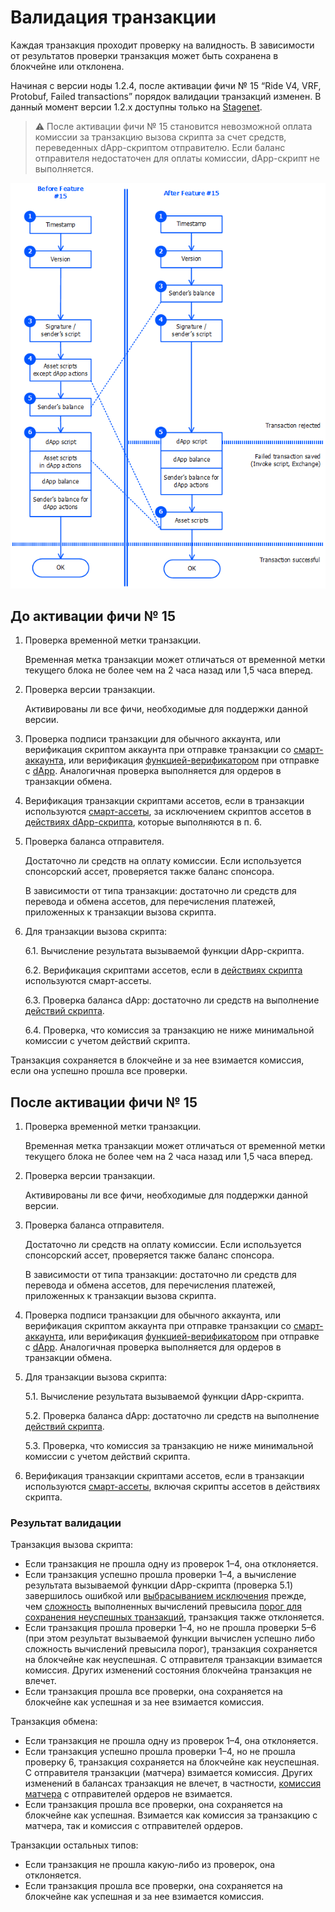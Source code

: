 # Валидация транзакции

Каждая транзакция проходит проверку на валидность. В зависимости от результатов проверки транзакция может быть сохранена в блокчейне или отклонена.

Начиная с версии ноды 1.2.4, после активации фичи №&nbsp;15 “Ride V4, VRF, Protobuf, Failed transactions” порядок валидации транзакций изменен. В данный момент версии 1.2.x доступны только на [Stagenet](/ru/blockchain/blockchain-network/stage-network).

> :warning: После активации фичи №&nbsp;15 становится невозможной оплата комиссии за транзакцию вызова скрипта за счет средств, переведенных dApp-скриптом отправителю. Если баланс отправителя недостаточен для оплаты комиссии, dApp-скрипт не выполняется.

![](./_assets/tx-validaton.png)

## До активации фичи № 15

1. Проверка временной метки транзакции.

   Временная метка транзакции может отличаться от временной метки текущего блока не более чем на 2 часа назад или 1,5 часа вперед.

2. Проверка версии транзакции.

   Активированы ли все фичи, необходимые для поддержки данной версии.

3. Проверка подписи транзакции для обычного аккаунта, или верификация скриптом аккаунта при отправке транзакции со [смарт-аккаунта](/ru/blockchain/account/smart-account), или верификация [функцией-верификатором](/ru/ride/functions/verifier-function) при отправке с [dApp](/ru/blockchain/account/dapp). Аналогичная проверка выполняется для ордеров в транзакции обмена.

4. Верификация транзакции скриптами ассетов, если в транзакции используются [смарт-ассеты](/ru/blockchain/token/smart-asset), за исключением скриптов ассетов в [действиях dApp-скрипта](/ru/ride/structures/script-actions/), которые выполняются в&nbsp;п.&nbsp;6.
5. Проверка баланса отправителя.

   Достаточно ли средств на оплату комиссии. Если используется спонсорский ассет, проверяется также баланс спонсора.

   В зависимости от типа транзакции: достаточно ли средств для перевода и обмена ассетов, для перечисления платежей, приложенных к транзакции вызова скрипта.

6. Для транзакции вызова скрипта:

   6.1. Вычисление результата вызываемой функции dApp-скрипта.

   6.2. Верификация скриптами ассетов, если в [действиях скрипта](/ru/ride/structures/script-actions/) используются смарт-ассеты.

   6.3. Проверка баланса dApp: достаточно ли средств на выполнение [действий скрипта](/ru/ride/structures/script-actions/).

   6.4. Проверка, что комиссия за транзакцию не ниже минимальной комиссии с учетом действий скрипта.

Транзакция сохраняется в блокчейне и за нее взимается комиссия, если она успешно прошла все проверки.

## После активации фичи № 15

1. Проверка временной метки транзакции.

   Временная метка транзакции может отличаться от временной метки текущего блока не более чем на 2 часа назад или 1,5 часа вперед.

2. Проверка версии транзакции.

   Активированы ли все фичи, необходимые для поддержки данной версии.

3. Проверка баланса отправителя.

   Достаточно ли средств на оплату комиссии. Если используется спонсорский ассет, проверяется также баланс спонсора.

   В зависимости от типа транзакции: достаточно ли средств для перевода и обмена ассетов, для перечисления платежей, приложенных к транзакции вызова скрипта.

4. Проверка подписи транзакции для обычного аккаунта, или верификация скриптом аккаунта при отправке транзакции со [смарт-аккаунта](/ru/blockchain/account/smart-account), или верификация [функцией-верификатором](/ru/ride/functions/verifier-function) при отправке с [dApp](/ru/blockchain/account/dapp). Аналогичная проверка выполняется для ордеров в транзакции обмена.
5. Для транзакции вызова скрипта:

   5.1. Вычисление результата вызываемой функции dApp-скрипта.

   5.2. Проверка баланса dApp: достаточно ли средств на выполнение [действий скрипта](/ru/ride/structures/script-actions/).

   5.3. Проверка, что комиссия за транзакцию не ниже минимальной комиссии с учетом действий скрипта.

6. Верификация транзакции скриптами ассетов, если в транзакции используются [смарт-ассеты](/ru/blockchain/token/smart-asset), включая скрипты ассетов в действиях скрипта.

### Результат валидации

Транзакция вызова скрипта:
* Если транзакция не прошла одну из проверок 1–4, она отклоняется.
* Если транзакция успешно прошла проверки 1–4, а вычисление результата вызываемой функции dApp-скрипта (проверка 5.1) завершилось ошибкой или [выбрасыванием исключения](/ru/ride/exceptions) прежде, чем [сложность](/ru/ride/base-concepts/complexity) выполненных вычислений превысила [порог для сохранения неуспешных транзакций](/ru/ride/limits/), транзакция также отклоняется.
* Если транзакция прошла проверки 1–4, но не прошла проверки 5–6 (при этом результат вызываемой функции вычислен успешно либо сложность вычислений превысила порог), транзакция сохраняется на блокчейне как неуспешная. С отправителя транзакции взимается комиссия. Других изменений состояния блокчейна транзакция не влечет.
* Если транзакция прошла все проверки, она сохраняется на блокчейне как успешная и за нее взимается комиссия.

Транзакция обмена:
* Если транзакция не прошла одну из проверок 1–4, она отклоняется.
* Если транзакция успешно прошла проверки 1–4, но не прошла проверку 6, транзакция сохраняется на блокчейне как неуспешная. С отправителя транзакции (матчера) взимается комиссия. Других изменений в балансах транзакция не влечет, в частности, [комиссия матчера](https://docs.waves.exchange/ru/waves-matcher/matcher-fee) с отправителей ордеров не взимается.
* Если транзакция прошла все проверки, она сохраняется на блокчейне как успешная. Взимается как комиссия за транзакцию с матчера, так и комиссия с отправителей ордеров.

Транзакции остальных типов:
* Если транзакция не прошла какую-либо из проверок, она отклоняется.
* Если транзакция прошла все проверки, она сохраняется на блокчейне как успешная и за нее взимается комиссия.

